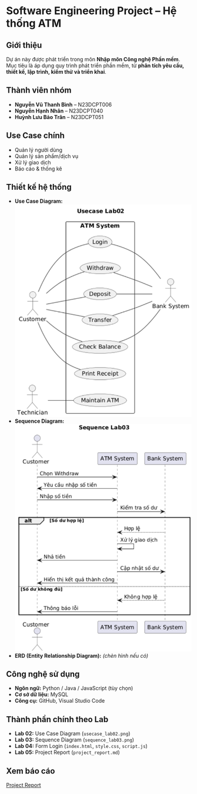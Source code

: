 #  Software Engineering Project – Hệ thống ATM

##  Giới thiệu
Dự án này được phát triển trong môn **Nhập môn Công nghệ Phần mềm**.  
Mục tiêu là áp dụng quy trình phát triển phần mềm, từ **phân tích yêu cầu, thiết kế, lập trình, kiểm thử và triển khai**.

##  Thành viên nhóm
- **Nguyễn Vũ Thanh Bình** – N23DCPT006
- **Nguyễn Hạnh Nhân** – N23DCPT040 
- **Huỳnh Lưu Bảo Trân** – N23DCPT051

##  Use Case chính
- Quản lý người dùng  
- Quản lý sản phẩm/dịch vụ  
- Xử lý giao dịch  
- Báo cáo & thống kê  

##  Thiết kế hệ thống
- **Use Case Diagram:** ![Use Case](./usecase_lab02.png)  
- **Sequence Diagram:** ![Sequence](./sequence_lab03.png)  
- **ERD (Entity Relationship Diagram):** *(chèn hình nếu có)*  

##  Công nghệ sử dụng
- **Ngôn ngữ:** Python / Java / JavaScript (tùy chọn)  
- **Cơ sở dữ liệu:** MySQL  
- **Công cụ:** GitHub, Visual Studio Code  


##  Thành phần chính theo Lab
- **Lab 02:** Use Case Diagram (`usecase_lab02.png`)  
- **Lab 03:** Sequence Diagram (`sequence_lab03.png`)  
- **Lab 04:** Form Login (`index.html`, `style.css`, `script.js`)  
- **Lab 05:** Project Report (`project_report.md`)  

##  Xem báo cáo
[ Project Report](./project_report.md)


